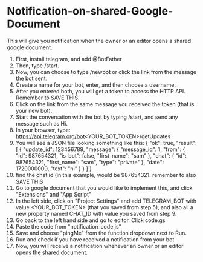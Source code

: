 # Notification-on-shared-Google-Document
This will give you notification when the owner or an editor opens a shared google document.
1) First, install telegram, and add @BotFather
2) Then, type /start.
3) Now, you can choose to type /newbot or click the link from the message the bot sent.
4) Create a name for your bot, enter, and then choose a username.
5) After you entered both, you will get a token to access the HTTP API. Remember to SAVE THIS.
6) Click on the link from the same message you received the token (that is your new bot).
7) Start the conversation with the bot by typing /start, and send any message such as Hi. 
8) In your browser, type: https://api.telegram.org/bot<YOUR_BOT_TOKEN>/getUpdates
9) You will see a JSON file looking something like this:
{
  "ok": true,
  "result": [
    {
      "update_id": 123456789,
      "message": {
        "message_id": 1,
        "from": {
          "id": 987654321,
          "is_bot": false,
          "first_name": "sam"
        },
        "chat": {
          "id": 987654321,
          "first_name": "sam",
          "type": "private"
        },
        "date": 1720000000,
        "text": "hi"
      }
    }
  ]
}
10) find the chat id (in this example, would be 987654321. remember to also SAVE THIS
11) Go to google document that you would like to implement this, and click "Extensions" and "App Script"
12) In the left side, click on "Project Settings" and add TELEGRAM_BOT with value <YOUR_BOT_TOKEN> (that you saved from step 5), and also all a new property named CHAT_ID with value you saved from step 9.
13) Go back to the left hand side and go to editor. Click code.gs
14) Paste the code from "notification_code.js" 
15) Save and choose "pingMe" from the function dropdown next to Run.
16) Run and check if you have received a notification from your bot.
17) Now, you will receive a notification whenever an owner or an editor opens the shared document. 

